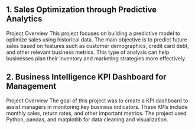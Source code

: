 ## 1. Sales Optimization through Predictive Analytics

Project Overview
This project focuses on building a predictive model to optimize sales using historical data. The main objective is to predict future sales based on features such as customer demographics, credit card debt, and other relevant business metrics. This type of analysis can help businesses plan their inventory and marketing strategies more effectively.

## 2. Business Intelligence KPI Dashboard for Management

Project Overview
The goal of this project was to create a KPI dashboard to assist managers in monitoring key business indicators. These KPIs include monthly sales, return rates, and other important metrics. The project used Python, pandas, and matplotlib for data cleaning and visualization.
